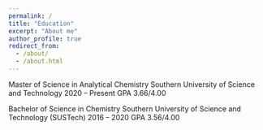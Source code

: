 ```yaml
---
permalink: /
title: "Education"
excerpt: "About me"
author_profile: true
redirect_from: 
  - /about/
  - /about.html
---
```


Master of Science in Analytical Chemistry
Southern University of Science and Technology                                          2020 – Present
GPA 3.66/4.00

Bachelor of Science in Chemistry
Southern University of Science and Technology (SUSTech)                                2016 – 2020
GPA 3.56/4.00

